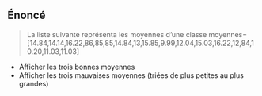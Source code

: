## Énoncé
> La liste suivante représenta les moyennes d’une classe
moyennes=[14.84,14.14,16.22,86,85,85,14.84,13,15.85,9.99,12.04,15.03,16.22,12,84,10.20,11.03,11.03]

- Afficher les trois bonnes moyennes
- Afficher les trois mauvaises moyennes (triées de plus petites au plus grandes)